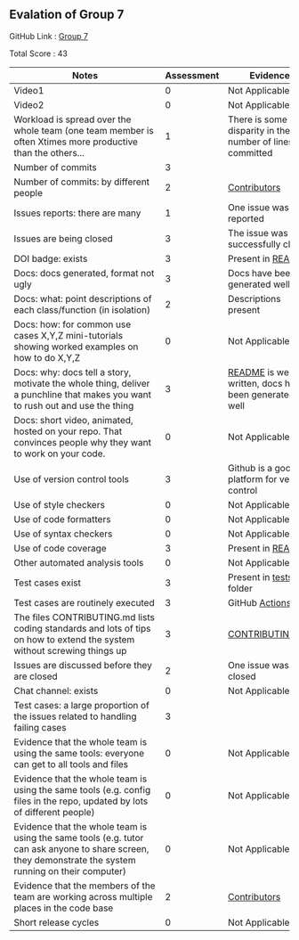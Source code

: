 
## Evalation of Group 7

GitHub Link : [Group 7](https://github.com/yzhu27/CSVAnalyser)

Total Score : 43

|<div style="width:256px">Notes</div>|Assessment|Evidence|
|--------|------|-------|
|Video1|0|Not Applicable|
|Video2|0|Not Applicable|
|Workload is spread over the whole team (one team member is often Xtimes more productive than the others...|1|There is some disparity in the number of lines committed|
|Number of commits|3||
|Number of commits: by different people|2|[Contributors](https://github.com/yzhu27/CSVAnalyser/graphs/contributors)|
|Issues reports: there are many|1|One issue was reported|
|Issues are being closed|3|The issue was successfully closed|
|DOI badge: exists|3|Present in [README](https://github.com/yzhu27/CSVAnalyser)|
|Docs: docs generated, format not ugly|3|Docs have been generated well|
|Docs: what: point descriptions of each class/function (in isolation)|2|Descriptions present|
|Docs: how: for common use cases X,Y,Z mini-tutorials showing worked examples on how to do X,Y,Z|0|Not Applicable|
|Docs: why: docs tell a story, motivate the whole thing, deliver a punchline that makes you want to rush out and use the thing|3|[README](https://github.com/yzhu27/CSVAnalyser) is well-written, docs have been generated well|
|Docs: short video, animated, hosted on your repo. That convinces people why they want to work on your code.|0|Not Applicable|
|Use of version control tools|3|Github is a good platform for version control|
|Use of  style checkers|0|Not Applicable|
|Use of code  formatters|0|Not Applicable|
|Use of syntax checkers|0|Not Applicable|
|Use of code coverage|3|Present in [README](https://github.com/yzhu27/CSVAnalyser)|
|Other automated analysis tools|0|Not Applicable|
|Test cases exist|3|Present in [tests](https://github.com/yzhu27/CSVAnalyser/tree/main/tests) folder|
|Test cases are routinely executed|3|GitHub [Actions](https://github.com/yzhu27/CSVAnalyser/actions)|
|The files CONTRIBUTING.md lists coding standards and lots of tips on how to extend the system without screwing things up|3|[CONTRIBUTING.md](https://github.com/yzhu27/CSVAnalyser/blob/main/CONTRIBUTING.md)|
|Issues are discussed before they are closed|2|One issue was closed|
|Chat channel: exists|0|Not Applicable|
|Test cases: a large proportion of the issues related to handling failing cases|3||
|Evidence that the whole team is using the same tools: everyone can get to all tools and files|0|Not Applicable|
|Evidence that the whole team is using the same tools (e.g. config files in the repo, updated by lots of different people)|0|Not Applicable|
|Evidence that the whole team is using the same tools (e.g. tutor can ask anyone to share screen, they demonstrate the system running on their computer)|0|Not Applicable|
|Evidence that the members of the team are working across multiple places in the code base|2|[Contributors](https://github.com/yzhu27/CSVAnalyser/graphs/contributors)|
|Short release cycles|0|Not Applicable|
